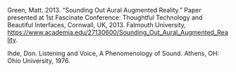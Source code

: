 Green, Matt. 2013. “Sounding Out Aural Augmented Reality.” Paper presented at 1st Fascinate Conference: Thoughtful Technology and Beautiful Interfaces, Cornwall, UK, 2013. Falmouth University, https://www.academia.edu/27130600/Sounding_Out_Aural_Augmented_Reality.


Ihde, Don. Listening and Voice, A Phenomenology of Sound. Athens, OH: Ohio University, 1976. 
